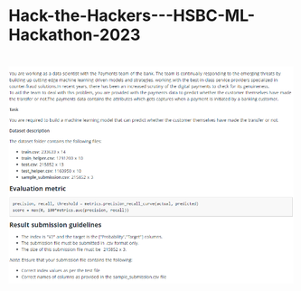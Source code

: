 # Hack-the-Hackers---HSBC-ML-Hackathon-2023
# ![alt text](https://github.com/abhitiwari22/Hack-the-Hackers---HSBC-ML-Hackathon-2023/blob/main/prob_statement.png)
